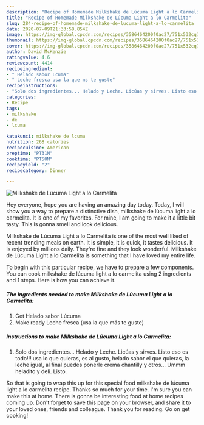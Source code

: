 ```yaml
---
description: "Recipe of Homemade Milkshake de Lúcuma Light a lo Carmelita"
title: "Recipe of Homemade Milkshake de Lúcuma Light a lo Carmelita"
slug: 284-recipe-of-homemade-milkshake-de-lucuma-light-a-lo-carmelita
date: 2020-07-09T21:33:58.854Z
image: https://img-global.cpcdn.com/recipes/3586464200f0ac27/751x532cq70/milkshake-de-lucuma-light-a-lo-carmelita-foto-principal.jpg
thumbnail: https://img-global.cpcdn.com/recipes/3586464200f0ac27/751x532cq70/milkshake-de-lucuma-light-a-lo-carmelita-foto-principal.jpg
cover: https://img-global.cpcdn.com/recipes/3586464200f0ac27/751x532cq70/milkshake-de-lucuma-light-a-lo-carmelita-foto-principal.jpg
author: David McKenzie
ratingvalue: 4.6
reviewcount: 4414
recipeingredient:
- " Helado sabor Lcuma"
- " Leche fresca usa la que ms te guste"
recipeinstructions:
- "Solo dos ingredientes... Helado y Leche. Licúas y sirves. Listo eso es todo!!! usa lo que quieras, es al gusto, helado sabor el que quieras, la leche igual, al final puedes ponerle crema chantilly y otros... Ummm heladito y deli. Listo."
categories:
- Recipe
tags:
- milkshake
- de
- lcuma

katakunci: milkshake de lcuma 
nutrition: 268 calories
recipecuisine: American
preptime: "PT31M"
cooktime: "PT50M"
recipeyield: "2"
recipecategory: Dinner

---
```



![Milkshake de Lúcuma Light a lo Carmelita](https://img-global.cpcdn.com/recipes/3586464200f0ac27/751x532cq70/milkshake-de-lucuma-light-a-lo-carmelita-foto-principal.jpg)

Hey everyone, hope you are having an amazing day today. Today, I will show you a way to prepare a distinctive dish, milkshake de lúcuma light a lo carmelita. It is one of my favorites. For mine, I am going to make it a little bit tasty. This is gonna smell and look delicious.



Milkshake de Lúcuma Light a lo Carmelita is one of the most well liked of recent trending meals on earth. It is simple, it is quick, it tastes delicious. It is enjoyed by millions daily. They're fine and they look wonderful. Milkshake de Lúcuma Light a lo Carmelita is something that I have loved my entire life.


To begin with this particular recipe, we have to prepare a few components. You can cook milkshake de lúcuma light a lo carmelita using 2 ingredients and 1 steps. Here is how you can achieve it.

<!--inarticleads1-->

##### The ingredients needed to make Milkshake de Lúcuma Light a lo Carmelita:

1. Get  Helado sabor Lúcuma
1. Make ready  Leche fresca (usa la que más te guste)




<!--inarticleads2-->

##### Instructions to make Milkshake de Lúcuma Light a lo Carmelita:

1. Solo dos ingredientes... Helado y Leche. Licúas y sirves. Listo eso es todo!!! usa lo que quieras, es al gusto, helado sabor el que quieras, la leche igual, al final puedes ponerle crema chantilly y otros... Ummm heladito y deli. Listo.




So that is going to wrap this up for this special food milkshake de lúcuma light a lo carmelita recipe. Thanks so much for your time. I'm sure you can make this at home. There is gonna be interesting food at home recipes coming up. Don't forget to save this page on your browser, and share it to your loved ones, friends and colleague. Thank you for reading. Go on get cooking!
